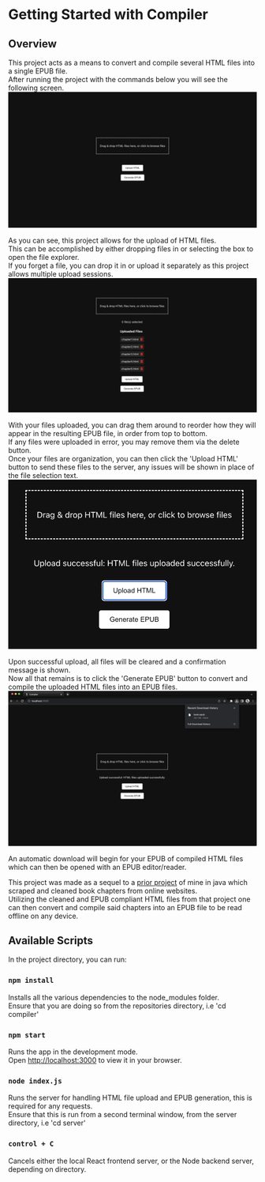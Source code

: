 # Getting Started with Compiler

## Overview

This project acts as a means to convert and compile several HTML files into a single EPUB file.\
After running the project with the commands below you will see the following screen.
![Home Page](public/Images/Main.png)

As you can see, this project allows for the upload of HTML files.\
This can be accomplished by either dropping files in or selecting the box to open the file explorer.\
If you forget a file, you can drop it in or upload it separately as this project allows multiple upload sessions.\
![Upload Page](public/Images/Upload.png)

With your files uploaded, you can drag them around to reorder how they will appear in the resulting EPUB file, in order from top to bottom.\
If any files were uploaded in error, you may remove them via the delete button.\
Once your files are organization, you can then click the 'Upload HTML' button to send these files to the server, any issues will be shown in place of the file selection text.\
![Home Page](public/Images/Server.png)

Upon successful upload, all files will be cleared and a confirmation message is shown.\
Now all that remains is to click the 'Generate EPUB' button to convert and compile the uploaded HTML files into an EPUB files.\
![Home Page](public/Images/Generate.png)

An automatic download will begin for your EPUB of compiled HTML files which can then be opened with an EPUB editor/reader.

This project was made as a sequel to a [prior project](https://replit.com/@savoiej/Website-to-Html) of mine in java which scraped and cleaned book chapters from online websites.\
Utilizing the cleaned and EPUB compliant HTML files from that project one can then convert and compile said chapters into an EPUB file to be read offline on any device.

## Available Scripts

In the project directory, you can run:

### `npm install`

Installs all the various dependencies to the node_modules folder.\
Ensure that you are doing so from the repositories directory, i.e 'cd compiler'

### `npm start`

Runs the app in the development mode.\
Open [http://localhost:3000](http://localhost:3000) to view it in your browser.

### `node index.js`

Runs the server for handling HTML file upload and EPUB generation, this is required for any requests.\
Ensure that this is run from a second terminal window, from the server directory, i.e 'cd server'

### `control + C`

Cancels either the local React frontend server, or the Node backend server, depending on directory.
